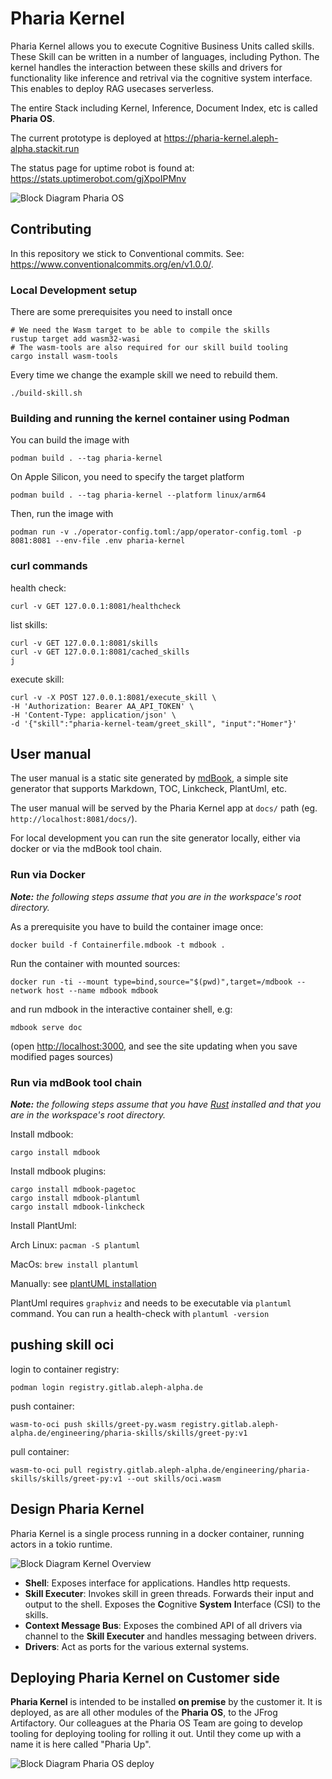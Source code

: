 # Pharia Kernel

Pharia Kernel allows you to execute Cognitive Business Units called skills. These Skill can be written in a number of languages, including Python. The kernel handles the interaction between these skills and drivers for functionality like inference and retrival via the cognitive system interface. This enables to deploy RAG usecases serverless.

The entire Stack including Kernel, Inference, Document Index, etc is called **Pharia OS**.

The current prototype is deployed at <https://pharia-kernel.aleph-alpha.stackit.run>

The status page for uptime robot is found at: <https://stats.uptimerobot.com/gjXpoIPMnv>

![Block Diagram Pharia OS](./tam/pharia-os-running.drawio.svg)

## Contributing

In this repository we stick to Conventional commits. See: <https://www.conventionalcommits.org/en/v1.0.0/>.

### Local Development setup

There are some prerequisites you need to install once

```shell
# We need the Wasm target to be able to compile the skills
rustup target add wasm32-wasi
# The wasm-tools are also required for our skill build tooling
cargo install wasm-tools
```

Every time we change the example skill we need to rebuild them.

```shell
./build-skill.sh
```

### Building and running the kernel container using Podman

You can build the image with

```shell
podman build . --tag pharia-kernel
```

On Apple Silicon, you need to specify the target platform

```shell
podman build . --tag pharia-kernel --platform linux/arm64
```

Then, run the image with

```shell
podman run -v ./operator-config.toml:/app/operator-config.toml -p 8081:8081 --env-file .env pharia-kernel
```
### curl commands

health check:
```shell
curl -v GET 127.0.0.1:8081/healthcheck
```

list skills:

```shell
curl -v GET 127.0.0.1:8081/skills
curl -v GET 127.0.0.1:8081/cached_skills
j
```
execute skill:
```shell
curl -v -X POST 127.0.0.1:8081/execute_skill \
-H 'Authorization: Bearer AA_API_TOKEN' \
-H 'Content-Type: application/json' \
-d '{"skill":"pharia-kernel-team/greet_skill", "input":"Homer"}'
```

## User manual

The user manual is a static site generated by [mdBook](https://rust-lang.github.io/mdBook/index.html), a simple site generator that supports Markdown, TOC, Linkcheck, PlantUml, etc.

The user manual will be served by the Pharia Kernel app at `docs/` path (eg. `http://localhost:8081/docs/`).

For local development you can run the site generator locally, either via docker or via the mdBook tool chain.

### Run via Docker

***Note:*** *the following steps assume that you are in the workspace's root directory.*

As a prerequisite you have to build the container image once:

```shell
docker build -f Containerfile.mdbook -t mdbook .
```

Run the container with mounted sources:

```shell
docker run -ti --mount type=bind,source="$(pwd)",target=/mdbook --network host --name mdbook mdbook
```

and run mdbook in the interactive container shell, e.g:

```shell
mdbook serve doc
```

(open <http://localhost:3000>, and see the site updating when you save modified pages sources)

### Run via mdBook tool chain

***Note:*** *the following steps assume that you have [Rust](https://www.rust-lang.org/tools/install) installed and that you are in the workspace's root directory.*

Install mdbook:

```shell
cargo install mdbook
```

Install mdbook plugins:

```shell
cargo install mdbook-pagetoc
cargo install mdbook-plantuml
cargo install mdbook-linkcheck
```

Install PlantUml:

Arch Linux: `pacman -S plantuml`

MacOs: `brew install plantuml`

Manually: see [plantUML installation](https://plantuml.com/starting)

PlantUml requires `graphviz` and needs to be executable via `plantuml` command. You can run a health-check with `plantuml -version`

## pushing skill oci

login to container registry:

```shell
podman login registry.gitlab.aleph-alpha.de
```

push container:

```shell
wasm-to-oci push skills/greet-py.wasm registry.gitlab.aleph-alpha.de/engineering/pharia-skills/skills/greet-py:v1
```

pull container:

```shell
wasm-to-oci pull registry.gitlab.aleph-alpha.de/engineering/pharia-skills/skills/greet-py:v1 --out skills/oci.wasm
```

## Design Pharia Kernel

Pharia Kernel is a single process running in a docker container, running actors in a tokio runtime.

![Block Diagram Kernel Overview](./tam/kernel-block.drawio.svg)

* **Shell**: Exposes interface for applications. Handles http requests.
* **Skill Executer**: Invokes skill in green threads. Forwards their input and output to the shell. Exposes the **C**ognitive **System** **I**nterface (CSI) to the skills.
* **Context Message Bus**: Exposes the combined API of all drivers via channel to the **Skill Executer** and handles messaging between drivers.
* **Drivers**: Act as ports for the various external systems.

## Deploying Pharia Kernel on Customer side

**Pharia Kernel** is intended to be installed **on premise** by the customer it. It is deployed, as are all other modules of the **Pharia OS**, to the JFrog Artifactory. Our colleagues at the Pharia OS Team are going to develop tooling for deploying tooling for rolling it out. Until they come up with a name it is here called "Pharia Up".

![Block Diagram Pharia OS deploy](./tam/pharia-os-deployment.drawio.svg)
